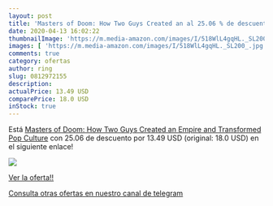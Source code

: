 ```yaml
---
layout: post
title: 'Masters of Doom: How Two Guys Created an al 25.06 % de descuento'
date: 2020-04-13 16:02:22
thumbnailImage: 'https://m.media-amazon.com/images/I/518WlL4gqHL._SL200_.jpg'
images: [ 'https://m.media-amazon.com/images/I/518WlL4gqHL._SL200_.jpg' ]
comments: true
category: ofertas
author: ring
slug: 0812972155
description:
actualPrice: 13.49 USD
comparePrice: 18.0 USD
inStock: true
---
```


Está [Masters of Doom: How Two Guys Created an Empire and Transformed Pop Culture](https://www.amazon.com/dp/0812972155/?tag=redken08-20) con 25.06 de descuento por 13.49 USD (original: 18.0 USD) en el siguiente enlace!

[![](https://m.media-amazon.com/images/I/518WlL4gqHL._SL200_.jpg)](https://www.amazon.com/dp/0812972155/?tag=redken08-20)

[Ver la oferta!!](https://www.amazon.com/dp/0812972155/?tag=redken08-20)

[Consulta otras ofertas en nuestro canal de telegram](https://t.me/s/ofertas25)
